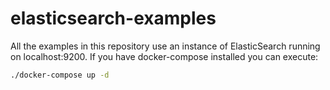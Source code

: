 # elasticsearch-examples

All the examples in this repository use an instance of ElasticSearch running on localhost:9200.
If you have docker-compose installed you can execute:
```bash
./docker-compose up -d
```

